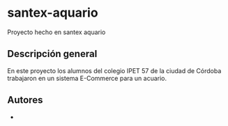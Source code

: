# santex-aquario

Proyecto hecho en santex aquario

## Descripción general

En este proyecto los alumnos del colegio IPET 57 de la ciudad de Córdoba trabajaron en un sistema E-Commerce para un acuario.

## Autores

- 